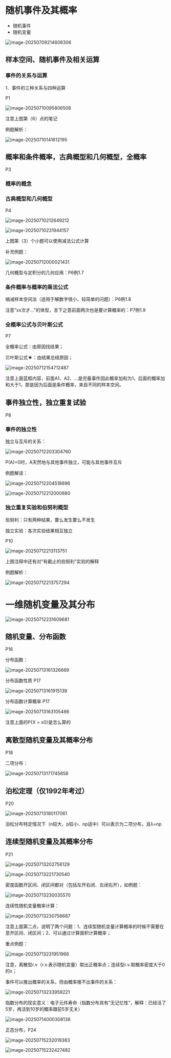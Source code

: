 # 随机事件及其概率

- 随机事件
- 随机变量

![image-20250709214608306](概率论.assets/image-20250709214608306.png)

## 样本空间、随机事件及相关运算

### 事件的关系与运算

1、事件的三种关系与四种运算

P1

![image-20250710095806508](概率论.assets/image-20250710095806508.png)

注意上图第（6）点的笔记

例题解析：

![image-20250710141612195](概率论.assets/image-20250710141612195.png)

##  概率和条件概率，古典概型和几何概型，全概率

P3

### 概率的概念

### 古典概型和几何概型

P4

![image-20250710212649212](概率论.assets/image-20250710212649212.png)

![image-20250710231944157](概率论.assets/image-20250710231944157.png)

上图第（3）个小题可以使用减法公式计算

补充例题：

![image-20250712000021431](概率论.assets/image-20250712000021431.png)

几何概型与定积分的几何应用：P6例1.7

### 条件概率与概率的乘法公式

缩减样本空间法（适用于解数字很小、较简单的问题）：P6例1.8

注意“xx次才...”的体型，言下之意前面两次也是要计算概率的：P7例1.9

### 全概率公式与贝叶斯公式

P7

全概率公式：由原因找结果；

贝叶斯公式★：由结果总结原因；

![image-20250712154712487](概率论.assets/image-20250712154712487.png)

注意上面蓝框内容，前面A1、A2、...是完备事件因此概率加和为1，后面的概率加和大于1，那是因为后面是条件概率，来自不同的样本空间。

## 事件独立性，独立重复试验

P8

### 事件的独立性

独立与互斥的关系：

![image-20250712203304760](概率论.assets/image-20250712203304760.png)

P(A)=0时，A天然地与其他事件独立，可能与其他事件互斥

例题解读：

![image-20250712204518696](概率论.assets/image-20250712204518696.png)

![image-20250712212000680](概率论.assets/image-20250712212000680.png)

### 独立重复实验和伯努利概型

伯努利：只有两种结果，要么发生要么不发生

独立实验：各次实验结果相互独立

P10

![image-20250712213113751](概率论.assets/image-20250712213113751.png)

上图注释中还有对“有截止的伯努利”实验的解释

例题解析：

![image-20250712213757294](概率论.assets/image-20250712213757294.png)

# 一维随机变量及其分布

![image-20250712231609681](概率论.assets/image-20250712231609681.png)

## 随机变量、分布函数

P16

分布函数：

![image-20250713161326669](概率论.assets/image-20250713161326669.png)

分布函数性质 P17

![image-20250713161915139](概率论.assets/image-20250713161915139.png)

分布函数计算概率 P17

![image-20250713163105466](概率论.assets/image-20250713163105466.png)

注意上面的P{X = x0}是怎么算的

##  离散型随机变量及其概率分布

P18

二项分布：

![image-20250713171745858](概率论.assets/image-20250713171745858.png)

## 泊松定理（仅1992年考过）

P20

![image-20250713180117061](概率论.assets/image-20250713180117061.png)

泊松分布特定情况下（n较大、p较小、np适中）可以表示为二项分布，且λ=np

## 连续型随机变量及其概率分布

P21

![image-20250713202756129](概率论.assets/image-20250713202756129.png)

![image-20250713221730540](概率论.assets/image-20250713221730540.png)

密度函数开区间、闭区间都对（包括左开右闭、左闭右开），如例题：

![image-20250713230035570](概率论.assets/image-20250713230035570.png)

连续性随机变量概率计算：

![image-20250713230758687](概率论.assets/image-20250713230758687.png)

注意上面第二点，说明了两个问题：1、连续型随机变量计算概率的时候不需要在意开区间、闭区间；2、可以通过计算面积计算概率；

重点例题：

![image-20250713231951966](概率论.assets/image-20250713231951966.png)

注意，离散型r.v（r.v.表示随机变量）取出正概率点；连续型r.v.取概率密度大于0的x；

事件可以推出概率的关系，但由概率推不出事件的关系：

![image-20250713233959221](概率论.assets/image-20250713233959221.png)

指数分布的现实意义：电子元件寿命（指数分布具有”无记忆性“，解释：已经活了5岁，再活到10岁的概率跟前5岁无关）

![image-20250714000308138](概率论.assets/image-20250714000308138.png)

正态分布，P24

![image-20250715232019383](概率论.assets/image-20250715232019383.png)

![image-20250715232427482](概率论.assets/image-20250715232427482.png)
